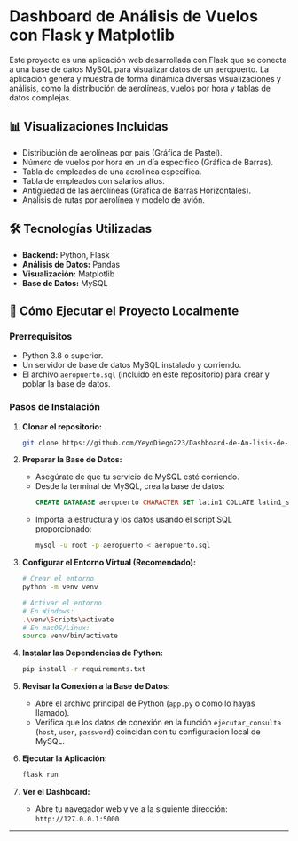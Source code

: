 # Dashboard de Análisis de Vuelos con Flask y Matplotlib

Este proyecto es una aplicación web desarrollada con Flask que se conecta a una base de datos MySQL para visualizar datos de un aeropuerto. La aplicación genera y muestra de forma dinámica diversas visualizaciones y análisis, como la distribución de aerolíneas, vuelos por hora y tablas de datos complejas.

## 📊 Visualizaciones Incluidas
* Distribución de aerolíneas por país (Gráfica de Pastel).
* Número de vuelos por hora en un día específico (Gráfica de Barras).
* Tabla de empleados de una aerolínea específica.
* Tabla de empleados con salarios altos.
* Antigüedad de las aerolíneas (Gráfica de Barras Horizontales).
* Análisis de rutas por aerolínea y modelo de avión.

## 🛠️ Tecnologías Utilizadas
* **Backend:** Python, Flask
* **Análisis de Datos:** Pandas
* **Visualización:** Matplotlib
* **Base de Datos:** MySQL

## 🚀 Cómo Ejecutar el Proyecto Localmente

### Prerrequisitos
* Python 3.8 o superior.
* Un servidor de base de datos MySQL instalado y corriendo.
* El archivo `aeropuerto.sql` (incluido en este repositorio) para crear y poblar la base de datos.

### Pasos de Instalación

1.  **Clonar el repositorio:**
    ```bash
    git clone https://github.com/YeyoDiego223/Dashboard-de-An-lisis-de-Vuelos-con-Flask-y-Matplotlib
    ```

2.  **Preparar la Base de Datos:**
    * Asegúrate de que tu servicio de MySQL esté corriendo.
    * Desde la terminal de MySQL, crea la base de datos:
        ```sql
        CREATE DATABASE aeropuerto CHARACTER SET latin1 COLLATE latin1_swedish_ci;
        ```
    * Importa la estructura y los datos usando el script SQL proporcionado:
        ```bash
        mysql -u root -p aeropuerto < aeropuerto.sql
        ```

3.  **Configurar el Entorno Virtual (Recomendado):**
    ```bash
    # Crear el entorno
    python -m venv venv

    # Activar el entorno
    # En Windows:
    .\venv\Scripts\activate
    # En macOS/Linux:
    source venv/bin/activate
    ```

4.  **Instalar las Dependencias de Python:**
    ```bash
    pip install -r requirements.txt
    ```

5.  **Revisar la Conexión a la Base de Datos:**
    * Abre el archivo principal de Python (`app.py` o como lo hayas llamado).
    * Verifica que los datos de conexión en la función `ejecutar_consulta` (`host`, `user`, `password`) coincidan con tu configuración local de MySQL.

6.  **Ejecutar la Aplicación:**
    ```bash
    flask run
    ```

7.  **Ver el Dashboard:**
    * Abre tu navegador web y ve a la siguiente dirección:
        `http://127.0.0.1:5000`

---
